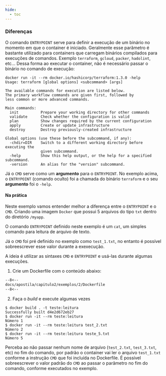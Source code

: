 ```yaml
---
hide:
  - toc
---
```


### Diferenças

O comando `ENTRYPOINT` serve para definir a execução de um binário no momento em que o container é iniciado. Geralmente esse parâmetro é bastante utilizado para containers que carregam binários compilados para execuções de comandos. Exemplo `terraform`, `gcloud`, `packer`, `hadolint`, etc... Dessa forma ao executar o container, não é necessário passar o binário no comando de execução:

```shell
docker run -it --rm docker.io/hashicorp/terraform:1.3.0 -help
Usage: terraform [global options] <subcommand> [args]

The available commands for execution are listed below.
The primary workflow commands are given first, followed by
less common or more advanced commands.

Main commands:
  init          Prepare your working directory for other commands
  validate      Check whether the configuration is valid
  plan          Show changes required by the current configuration
  apply         Create or update infrastructure
  destroy       Destroy previously-created infrastructure

Global options (use these before the subcommand, if any):
  -chdir=DIR    Switch to a different working directory before executing the
                given subcommand.
  -help         Show this help output, or the help for a specified subcommand.
  -version      An alias for the "version" subcommand.
```

Já o `CMD` serve como um **argumento** para o `ENTRYPOINT`. No exemplo acima, o `ENTRYPOINT` (comando oculto) foi a chamada do binário `terraform` e o seu **argumento** foi o `-help`.


#### Na prática
Neste exemplo vamos entender melhor a diferença entre o `ENTRYPOINT` e o `CMD`. Criando uma imagem `Docker` que possui 5 arquivos do tipo `txt` dentro do diretório `/myapp`.

O comando `ENTRYPOINT` definido neste exemplo é um `cat`, um simples comando para leitura de arquivo de texto.

Já o `CMD` foi pré definido no exemplo como `test_1.txt`, no entanto é possível sobreescrever esse valor durante a exexecução.

A ideia é utilizar as sintaxes `CMD` e `ENTRYPOINT` e usá-las durante algumas execuções.

1. Crie um Dockerfile com o conteúdo abaixo:
```Dockerfile linenums="1" title="capitulo2/exemplos/2/Dockerfile"
--8<--
docs/apostila/capitulo2/exemplos/2/Dockerfile
--8<--
```
2. Faça o *build* e execute algumas vezes
``` shell
$ docker build . -t teste:leitura
Successfully built d4e2d672eb27
$ docker run -it --rm teste:leitura
Número 1
$ docker run -it --rm teste:leitura test_2.txt
Número 2
$ docker run -it --rm teste:leitura teste_5.txt
Número 5
```
Perceba ao não passar nenhum nome de arquivo (`test_2.txt`, `test_3.txt`, etc) no fim do comando, por padrão o container vai ler o arquivo `test_1.txt` conforme a instrução `CMD` que foi incluída no Dockerfile. É possível sobreescrever o valor padrão do `CMD` ao passar o parâmetro no fim do comando, conforme executados no exemplo.

